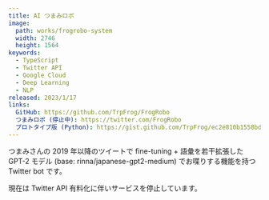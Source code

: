 ```yaml
---
title: AI つまみロボ
image:
  path: works/frogrobo-system
  width: 2746
  height: 1564
keywords:
  - TypeScript
  - Twitter API
  - Google Cloud
  - Deep Learning
  - NLP
released: 2023/1/17
links:
  GitHub: https://github.com/TrpFrog/FrogRobo
  つまみロボ (停止中): https://twitter.com/FrogRobo
  プロトタイプ版 (Python): https://gist.github.com/TrpFrog/ec2e810b1558bde7fb3af5c83d1fec78
---
```


つまみさんの 2019 年以降のツイートで
fine-tuning + 語彙を若干拡張した GPT-2 モデル (base: rinna/japanese-gpt2-medium) でお喋りする機能を持つ
Twitter bot です。



現在は Twitter API 有料化に伴いサービスを停止しています。
